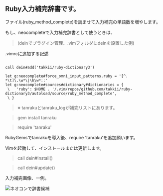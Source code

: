 ## Ruby入力補完辞書です。

ファイル(ruby_method_complete)を読ませて入力補完の単語数を増やします。

もし、neocompleteで入力補完辞書として使うときは、

>(deinでプラグイン管理、.vimフォルダにdeinを設置した例)

.vimrcに追加する記述

```

call dein#add('takkii/ruby-dictionary3')

let g:neocomplete#force_omni_input_patterns.ruby = '[^. *\t]\.\w*\|\h\w*::'
let g:neocomplete#sources#dictionary#dictionaries = {
 \   'ruby': $HOME . '/.vim/repos/github.com/takkii/ruby-dictionary3/autoload/source/ruby_method_complete',
 \ }

```

>※ tanrakuとtanraku_logが補完リストにあります。

>gem install tanraku

>require 'tanraku'

RubyGemsでtanrakuを導入後、require 'tanraku'を追加願います。

Vimを起動して、インストールまたは更新します。

> call dein#install()

> call dein#update()

入力補完画像、一例。

![ネオコンで辞書候補](https://github.com/takkii/ruby-dictionary3/blob/master/images/image.gif)
